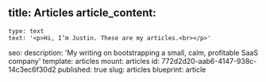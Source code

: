 title: Articles
article_content:
  -
    type: text
    text: '<p>Hi, I’m Justin. These are my articles.<br></p>'
seo:
  description: 'My writing on bootstrapping a small, calm, profitable SaaS company'
template: articles
mount: articles
id: 772d2d20-aab6-4147-938c-14c3ec6f30d2
published: true
slug: articles
blueprint: article
